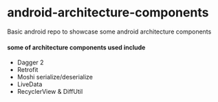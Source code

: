 # android-architecture-components
Basic android repo to showcase some android architecture components 

#### some of architecture components used include 
- Dagger 2
- Retrofit
- Moshi serialize/deserialize
- LiveData
- RecyclerView & DiffUtil
